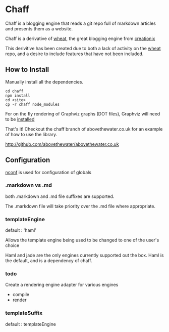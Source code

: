 # Chaff

Chaff is a blogging engine that reads a git repo full of markdown articles and presents them as a website.

Chaff is a derivative of [wheat][], the great blogging engine from [creationix][]

This derivitive has been created due to both a lack of activity on the [wheat][] repo, and a desire to include features that have not been included.

## How to Install

Manually install all the dependencies.

    cd chaff
    npm install
    cd <site>
    cp -r chaff node_modules

For on the fly rendering of Graphviz graphs (DOT files), Graphviz will need to be [installed](http://www.graphviz.org/Download..php)

That's it!  Checkout the chaff branch of abovethewater.co.uk for an example of how to use the library.

<http://github.com/abovethewater/abovethewater.co.uk>

## Configuration

[nconf][] is used for configuration of globals

### .markdown vs .md

both .markdown and .md file suffixes are supported.

The .markdown file will take priority over the .md file where appropriate.

### templateEngine

default : 'haml'

Allows the template engine being used to be changed to one of the user's choice

Haml and jade are the only engines currently supported out the box.
Haml is the default, and is a dependency of chaff.

### todo

Create a rendering engine adapter for various engines
- compile
- render

### templateSuffix

default : templateEngine

[wheat]: https://github.com/creationix/wheat
[nconf]: https://github.com/flatiron/nconf
[creationix]: http://github.com/creationix

